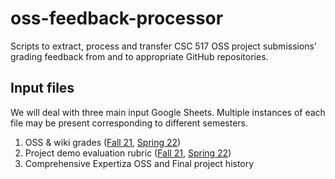 # oss-feedback-processor
Scripts to extract, process and transfer CSC 517 OSS project submissions' grading feedback from and to appropriate GitHub repositories.

## Input files
We will deal with three main input Google Sheets. Multiple instances of each file may be present corresponding to different semesters.
1. OSS & wiki grades ([Fall 21](https://docs.google.com/spreadsheets/d/1BgqowvanfrwYZBZN6kIAZHKlDoUGF_CQKhWyFohBYOE/edit#gid=0), [Spring 22](https://docs.google.com/spreadsheets/d/1qY6wGMAqsA3gnAy2fll6nKq80ghtbUhgT24R2uNSGec/edit#gid=0))
2. Project demo evaluation rubric ([Fall 21](https://docs.google.com/spreadsheets/d/1B-Us7nXdNZbYGH1hQoz7OFXKh_qBXcTu9j2iUqddWlI/edit#gid=886687584), [Spring 22](https://docs.google.com/spreadsheets/d/1jtgJvDGeTDLGNlMC6eO-e-6ZXAQPrafPa5FhDPh4AJ8/edit#gid=370461803))
3. Comprehensive Expertiza OSS and Final project history
